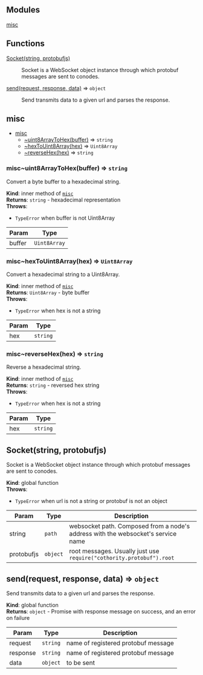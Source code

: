 ## Modules

<dl>
<dt><a href="#module_misc">misc</a></dt>
<dd></dd>
</dl>

## Functions

<dl>
<dt><a href="#Socket">Socket(string, protobufjs)</a></dt>
<dd><p>Socket is a WebSocket object instance through which protobuf messages are
sent to conodes.</p>
</dd>
<dt><a href="#send">send(request, response, data)</a> ⇒ <code>object</code></dt>
<dd><p>Send transmits data to a given url and parses the response.</p>
</dd>
</dl>

<a name="module_misc"></a>

## misc

* [misc](#module_misc)
    * [~uint8ArrayToHex(buffer)](#module_misc..uint8ArrayToHex) ⇒ <code>string</code>
    * [~hexToUint8Array(hex)](#module_misc..hexToUint8Array) ⇒ <code>Uint8Array</code>
    * [~reverseHex(hex)](#module_misc..reverseHex) ⇒ <code>string</code>

<a name="module_misc..uint8ArrayToHex"></a>

### misc~uint8ArrayToHex(buffer) ⇒ <code>string</code>
Convert a byte buffer to a hexadecimal string.

**Kind**: inner method of [<code>misc</code>](#module_misc)  
**Returns**: <code>string</code> - hexadecimal representation  
**Throws**:

- <code>TypeError</code> when buffer is not Uint8Array


| Param | Type |
| --- | --- |
| buffer | <code>Uint8Array</code> | 

<a name="module_misc..hexToUint8Array"></a>

### misc~hexToUint8Array(hex) ⇒ <code>Uint8Array</code>
Convert a hexadecimal string to a Uint8Array.

**Kind**: inner method of [<code>misc</code>](#module_misc)  
**Returns**: <code>Uint8Array</code> - byte buffer  
**Throws**:

- <code>TypeError</code> when hex is not a string


| Param | Type |
| --- | --- |
| hex | <code>string</code> | 

<a name="module_misc..reverseHex"></a>

### misc~reverseHex(hex) ⇒ <code>string</code>
Reverse a hexadecimal string.

**Kind**: inner method of [<code>misc</code>](#module_misc)  
**Returns**: <code>string</code> - reversed hex string  
**Throws**:

- <code>TypeError</code> when hex is not a string


| Param | Type |
| --- | --- |
| hex | <code>string</code> | 

<a name="Socket"></a>

## Socket(string, protobufjs)
Socket is a WebSocket object instance through which protobuf messages are
sent to conodes.

**Kind**: global function  
**Throws**:

- <code>TypeError</code> when url is not a string or protobuf is not an object


| Param | Type | Description |
| --- | --- | --- |
| string | <code>path</code> | websocket path. Composed from a node's address with the              websocket's service name |
| protobufjs | <code>object</code> | root messages. Usually just               use `require("cothority.protobuf").root` |

<a name="send"></a>

## send(request, response, data) ⇒ <code>object</code>
Send transmits data to a given url and parses the response.

**Kind**: global function  
**Returns**: <code>object</code> - Promise with response message on success, and an error on failure  

| Param | Type | Description |
| --- | --- | --- |
| request | <code>string</code> | name of registered protobuf message |
| response | <code>string</code> | name of registered protobuf message |
| data | <code>object</code> | to be sent |

